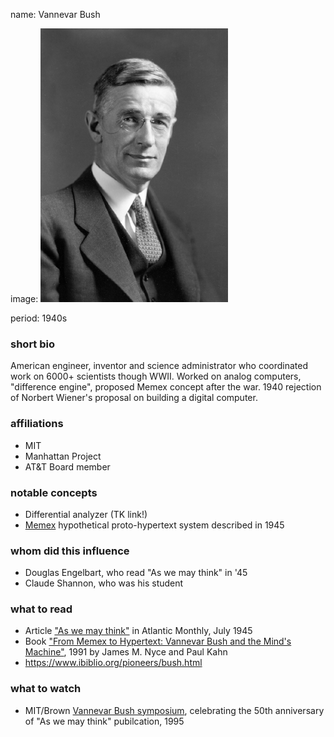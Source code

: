 name: Vannevar Bush

image: ![Vannevar Bush](img/vannevar-bush.gif)

period: 1940s

### short bio
American engineer, inventor and science administrator who coordinated work on 6000+ scientists though WWII. Worked on analog computers, "difference engine", proposed Memex concept after the war. 1940 rejection of Norbert Wiener's proposal on building a digital computer.

### affiliations
 - MIT
 - Manhattan Project
 - AT&T Board member

### notable concepts
 - Differential analyzer (TK link!)
 - [Memex](https://en.wikipedia.org/wiki/Memex) hypothetical proto-hypertext system described in 1945

### whom did this influence
 - Douglas Engelbart, who read "As we may think" in '45
 - Claude Shannon, who was his student

### what to read
 - Article ["As we may think"](https://web.archive.org/web/20011215033047id_/http://www.isg.sfu.ca:80/~duchier/misc/vbush/vbush-all.shtml) in Atlantic Monthly, July 1945
 - Book ["From Memex to Hypertext: Vannevar Bush and the Mind's Machine"](https://archive.org/details/FromMemexToHypertext), 1991 by James M. Nyce and Paul Kahn
 - https://www.ibiblio.org/pioneers/bush.html

### what to watch
 - MIT/Brown [Vannevar Bush symposium](http://dougengelbart.org/content/view/258/000/), celebrating the 50th anniversary of "As we may think" pubilcation, 1995
